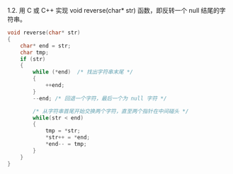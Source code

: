 1.2. 用 C 或 C++ 实现 void reverse(char* str) 函数，即反转一个 null 结尾的字符串。

```c
void reverse(char* str)
{
	char* end = str;
	char tmp;
	if (str)
	{
		while (*end)  /* 找出字符串末尾 */
		{
			++end;
		}
		--end; /* 回退一个字符，最后一个为 null 字符 */

		/* 从字符串首尾开始交换两个字符，直至两个指针在中间碰头 */
		while(str < end)
		{
			tmp = *str;
			*str++ = *end;
			*end-- = tmp;
		}
	}
}
```